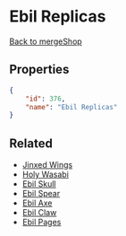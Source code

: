 # Ebil Replicas

<no description available>

[Back to mergeShop](../merge-shops.md)

## Properties

```json
{
    "id": 376,
    "name": "Ebil Replicas"
}
```

## Related

- [Jinxed Wings](../items/21159-jinxed-wings.md)
- [Holy Wasabi](../items/21160-holy-wasabi.md)
- [Ebil Skull](../items/21161-ebil-skull.md)
- [Ebil Spear](../items/21162-ebil-spear.md)
- [Ebil Axe](../items/21163-ebil-axe.md)
- [Ebil Claw](../items/21164-ebil-claw.md)
- [Ebil Pages](../items/21165-ebil-pages.md)

